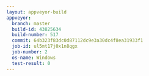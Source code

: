 ```yaml
---
layout: appveyor-build
appveyor:
  branch: master
  build-id: 43825634
  build-number: 517
  commit: 64b323f83dc0d87112dc9e3a30dc4f8ea31933f1
  job-id: ul5mt17j0x1n8qgx
  job-number: 2
  os-name: Windows
  test-result: 0
---
```


